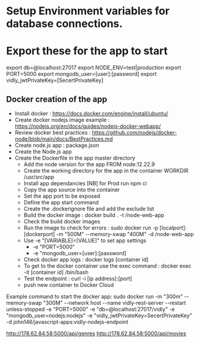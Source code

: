 # Setup Environment variables for database connections.

#

# Export these for the app to start

export db=@localhost:27017
export NODE_ENV=test|production
export PORT=5000
export mongodb_user=[user]:[password]
export vidly_jwtPrivateKey=[SecertPrivateKey]

## Docker creation of the app

- Install docker : https://docs.docker.com/engine/install/ubuntu/
- Create docker nodejs image example : https://nodejs.org/en/docs/guides/nodejs-docker-webapp/
- Review docker best practices : https://github.com/nodejs/docker-node/blob/main/docs/BestPractices.md
- Create node.js app : package.json
- Create the Node.js app
- Create the Dockerfile in the app master directory
  - Add the node version for the app FROM node:12.22.9
  - Create the working directory for the app in the container WORKDIR /usr/src/app
  - Install app dependancies [NB] for Prod run npm ci
  - Copy the app source into the container
  - Set the app port to be exposed
  - Define the app start command
  - Create the .dockerignore file and add the exclude list
  - Build the docker image : docker build . -t <your username>/node-web-app
  - Check the build docker images
  - Run the image to check for errors : sudo docker run -p [localport]:[dockerport] -m "500M" --memory-swap "400M" -d <username>/node-web-app
  - Use -e "[VARIABLE]=[VALUE]" to set app settings
    - -e "PORT=5000"
    - -e "mongodb_user=[user]:[password]
  - Check docker app logs : docker logs [container id]
  - To get to the docker container use the exec command : docker exec -it [container id] /bin/bash
  - Test the endpoint : curl -i [ip address]:[port]
  - push new container to Docker Cloud

Example command to start the docker app:
sudo docker run -m "300m" --memory-swap "300M" --network host --name vidly-rest-server --restart unless-stopped -e "PORT=5000" -e "db=@localhost:27017/vidly" -e "mongodb_user=nodejs:nodejs" -e "vidly_jwtPrivateKey=SecertPrivateKey" -d john146/javascript-apps:vidly-nodejs-endpoint

http://178.62.84.58:5000/api/genres
http://178.62.84.58:5000/api/movies
